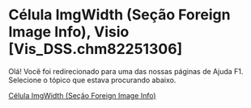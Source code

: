 
# Célula ImgWidth (Seção Foreign Image Info), Visio [Vis_DSS.chm82251306]

Olá! Você foi redirecionado para uma das nossas páginas de Ajuda F1. Selecione o tópico que estava procurando abaixo.

[Célula ImgWidth (Seção Foreign Image Info)](http://msdn.microsoft.com/library/b57fb962-0b3e-f2e5-3b88-3edf33e40496%28Office.15%29.aspx)
